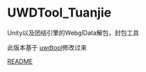 # UWDTool_Tuanjie
Unity以及团结引擎的WebglData解包，封包工具

此版本基于 [uwdtool](https://github.com/yuria0309/uwdtool)修改过来

[README](https://github.com/yuria0309/uwdtool/blob/master/README.md)

